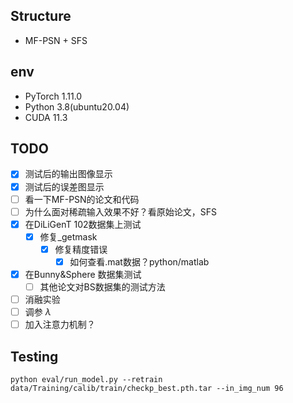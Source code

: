 ## Structure
- MF-PSN + SFS

## env
- PyTorch  1.11.0
- Python  3.8(ubuntu20.04)
- CUDA  11.3

## TODO
- [x] 测试后的输出图像显示
- [x] 测试后的误差图显示
- [ ] 看一下MF-PSN的论文和代码
- [ ] 为什么面对稀疏输入效果不好？看原始论文，SFS
- [x] 在DiLiGenT 102数据集上测试
  - [x] 修复_getmask
    - [x] 修复精度错误
      - [x] 如何查看.mat数据？python/matlab
- [x] 在Bunny&Sphere 数据集测试
  - [ ] 其他论文对BS数据集的测试方法
- [ ] 消融实验
- [ ] 调参 $\lambda$
- [ ] 加入注意力机制？

## Testing
`python eval/run_model.py --retrain data/Training/calib/train/checkp_best.pth.tar --in_img_num 96`